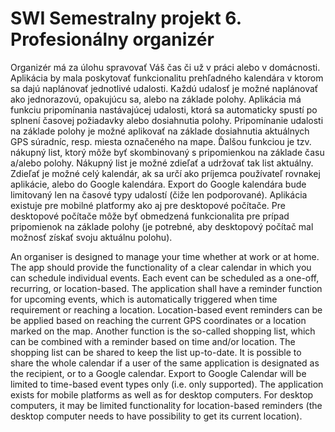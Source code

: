 

# SWI Semestralny projekt 6. Profesionálny organizér

Organizér má za úlohu spravovať Váš čas či už v práci alebo v domácnosti. Aplikácia by mala
poskytovať funkcionalitu prehľadného kalendára v ktorom sa dajú naplánovať jednotlivé udalosti.
Každú udalosť je možné naplánovať ako jednorazovú, opakujúcu sa, alebo na základe polohy.
Aplikácia má funkciu pripomínania nastávajúcej udalosti, ktorá sa automaticky spustí po splnení
časovej požiadavky alebo dosiahnutia polohy. Pripomínanie udalosti na základe polohy je možné
aplikovať na základe dosiahnutia aktuálnych GPS súradníc, resp. miesta označeného na mape. Ďalšou
funkciou je tzv. nákupný list, ktorý môže byť skombinovaný s pripomienkou na základe času a/alebo
polohy. Nákupný list je možné zdieľať a udržovať tak list aktuálny. Zdieľať je možné celý kalendár, ak
sa určí ako príjemca používateľ rovnakej aplikácie, alebo do Google kalendára. Export do Google
kalendára bude limitovaný len na časové typy udalostí (čiže len podporované). Aplikácia existuje pre
mobilné platformy ako aj pre desktopové počítače. Pre desktopové počítače môže byť obmedzená
funkcionalita pre prípad pripomienok na základe polohy (je potrebné, aby desktopový počítač mal
možnosť získať svoju aktuálnu polohu).

An organiser is designed to manage your time whether at work or at home. The app should
provide the functionality of a clear calendar in which you can schedule individual events.
Each event can be scheduled as a one-off, recurring, or location-based.
The application shall have a reminder function for upcoming events, which is automatically triggered when
time requirement or reaching a location. Location-based event reminders can be
be applied based on reaching the current GPS coordinates or a location marked on the map. Another
function is the so-called shopping list, which can be combined with a reminder based on time and/or
location. The shopping list can be shared to keep the list up-to-date. It is possible to share the whole calendar if
a user of the same application is designated as the recipient, or to a Google calendar. Export to Google
Calendar will be limited to time-based event types only (i.e. only supported). The application exists for
mobile platforms as well as for desktop computers. For desktop computers, it may be limited
functionality for location-based reminders (the desktop computer needs to have
possibility to get its current location).
